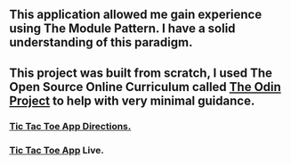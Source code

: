 ## This application allowed me gain experience using The Module Pattern. I have a solid understanding of this paradigm. 

## This project was built from scratch, I used The Open Source Online Curriculum called  <a href="https://www.theodinproject.com/">The Odin Project</a> to help with very minimal guidance. 

###  <a href="https://www.theodinproject.com/courses/javascript/lessons/tic-tac-toe-javascript">Tic Tac Toe App Directions.</a>

###  <a href="https://camus1859.github.io/tic-tac-toe/">Tic Tac Toe App</a> Live.
